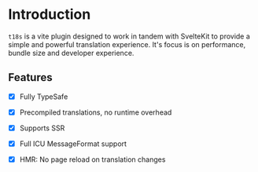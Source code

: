 # Introduction

`t18s` is a vite plugin designed to work in tandem with SvelteKit to provide a simple and powerful translation experience. It's focus is on performance, bundle size and developer experience.


## Features
- [x] Fully TypeSafe
- [x] Precompiled translations, no runtime overhead
- [x] Supports SSR
- [x] Full ICU MessageFormat support
- [x] HMR: No page reload on translation changes

